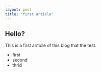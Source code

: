 ```yaml
---
layout: post
title: "first article"
---
```


## Hello?

This is a first ariticle of this blog that the test.

* first
* second
* thrid

